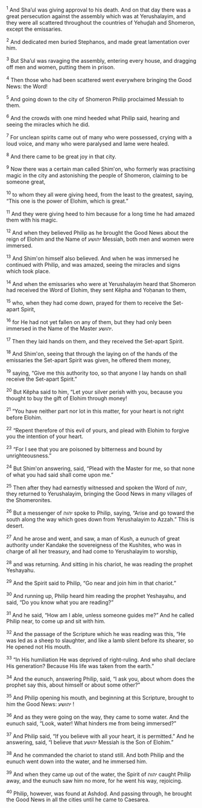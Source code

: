 <sup>1</sup> And Sha’ul was giving approval to his death. And on that day there was a great persecution against the assembly which was at Yerushalayim, and they were all scattered throughout the countries of Yehuḏah and Shomeron, except the emissaries.

<sup>2</sup> And dedicated men buried Stephanos, and made great lamentation over him.

<sup>3</sup> But Sha’ul was ravaging the assembly, entering every house, and dragging off men and women, putting them in prison.

<sup>4</sup> Then those who had been scattered went everywhere bringing the Good News: the Word!

<sup>5</sup> And going down to the city of Shomeron Philip proclaimed Messiah to them.

<sup>6</sup> And the crowds with one mind heeded what Philip said, hearing and seeing the miracles which he did.

<sup>7</sup> For unclean spirits came out of many who were possessed, crying with a loud voice, and many who were paralysed and lame were healed.

<sup>8</sup> And there came to be great joy in that city.

<sup>9</sup> Now there was a certain man called Shim‛on, who formerly was practising magic in the city and astonishing the people of Shomeron, claiming to be someone great,

<sup>10</sup> to whom they all were giving heed, from the least to the greatest, saying, “This one is the power of Elohim, which is great.”

<sup>11</sup> And they were giving heed to him because for a long time he had amazed them with his magic.

<sup>12</sup> And when they believed Philip as he brought the Good News about the reign of Elohim and the Name of יהושע Messiah, both men and women were immersed.

<sup>13</sup> And Shim‛on himself also believed. And when he was immersed he continued with Philip, and was amazed, seeing the miracles and signs which took place.

<sup>14</sup> And when the emissaries who were at Yerushalayim heard that Shomeron had received the Word of Elohim, they sent Kĕpha and Yoḥanan to them,

<sup>15</sup> who, when they had come down, prayed for them to receive the Set-apart Spirit,

<sup>16</sup> for He had not yet fallen on any of them, but they had only been immersed in the Name of the Master יהושע.

<sup>17</sup> Then they laid hands on them, and they received the Set-apart Spirit.

<sup>18</sup> And Shim‛on, seeing that through the laying on of the hands of the emissaries the Set-apart Spirit was given, he offered them money,

<sup>19</sup> saying, “Give me this authority too, so that anyone I lay hands on shall receive the Set-apart Spirit.”

<sup>20</sup> But Kĕpha said to him, “Let your silver perish with you, because you thought to buy the gift of Elohim through money!

<sup>21</sup> “You have neither part nor lot in this matter, for your heart is not right before Elohim.

<sup>22</sup> “Repent therefore of this evil of yours, and plead with Elohim to forgive you the intention of your heart.

<sup>23</sup> “For I see that you are poisoned by bitterness and bound by unrighteousness.”

<sup>24</sup> But Shim‛on answering, said, “Plead with the Master for me, so that none of what you had said shall come upon me.”

<sup>25</sup> Then after they had earnestly witnessed and spoken the Word of יהוה, they returned to Yerushalayim, bringing the Good News in many villages of the Shomeronites.

<sup>26</sup> But a messenger of יהוה spoke to Philip, saying, “Arise and go toward the south along the way which goes down from Yerushalayim to Azzah.” This is desert.

<sup>27</sup> And he arose and went, and saw, a man of Kush, a eunuch of great authority under Kandake the sovereigness of the Kushites, who was in charge of all her treasury, and had come to Yerushalayim to worship,

<sup>28</sup> and was returning. And sitting in his chariot, he was reading the prophet Yeshayahu.

<sup>29</sup> And the Spirit said to Philip, “Go near and join him in that chariot.”

<sup>30</sup> And running up, Philip heard him reading the prophet Yeshayahu, and said, “Do you know what you are reading?”

<sup>31</sup> And he said, “How am I able, unless someone guides me?” And he called Philip near, to come up and sit with him.

<sup>32</sup> And the passage of the Scripture which he was reading was this, “He was led as a sheep to slaughter, and like a lamb silent before its shearer, so He opened not His mouth.

<sup>33</sup> “In His humiliation He was deprived of right-ruling. And who shall declare His generation? Because His life was taken from the earth.”

<sup>34</sup> And the eunuch, answering Philip, said, “I ask you, about whom does the prophet say this, about himself or about some other?”

<sup>35</sup> And Philip opening his mouth, and beginning at this Scripture, brought to him the Good News: יהושע !

<sup>36</sup> And as they were going on the way, they came to some water. And the eunuch said, “Look, water! What hinders me from being immersed?”

<sup>37</sup> And Philip said, “If you believe with all your heart, it is permitted.” And he answering, said, “I believe that יהושע Messiah is the Son of Elohim.”

<sup>38</sup> And he commanded the chariot to stand still. And both Philip and the eunuch went down into the water, and he immersed him.

<sup>39</sup> And when they came up out of the water, the Spirit of יהוה caught Philip away, and the eunuch saw him no more, for he went his way, rejoicing.

<sup>40</sup> Philip, however, was found at Ashdoḏ. And passing through, he brought the Good News in all the cities until he came to Caesarea.

